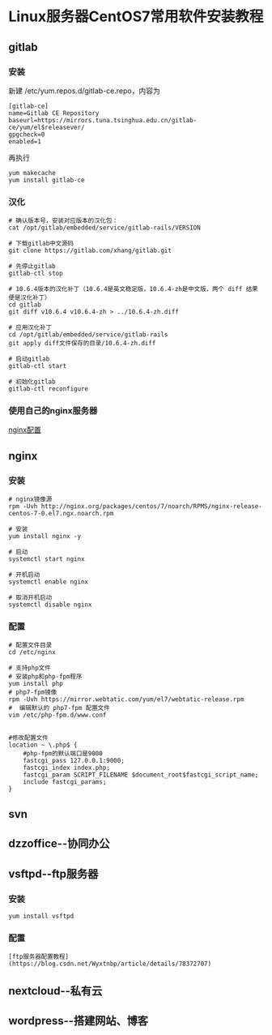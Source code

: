 # Linux服务器CentOS7常用软件安装教程

## gitlab

### 安装
新建 /etc/yum.repos.d/gitlab-ce.repo，内容为

    [gitlab-ce]
    name=Gitlab CE Repository
    baseurl=https://mirrors.tuna.tsinghua.edu.cn/gitlab-ce/yum/el$releasever/
    gpgcheck=0
    enabled=1

再执行

    yum makecache
    yum install gitlab-ce

### 汉化

    # 确认版本号，安装对应版本的汉化包：
    cat /opt/gitlab/embedded/service/gitlab-rails/VERSION

    # 下载gitlab中文源码
    git clone https://gitlab.com/xhang/gitlab.git

    # 先停止gitlab
    gitlab-ctl stop

    # 10.6.4版本的汉化补丁（10.6.4是英文稳定版，10.6.4-zh是中文版，两个 diff 结果便是汉化补丁）
    cd gitlab
    git diff v10.6.4 v10.6.4-zh > ../10.6.4-zh.diff

    # 应用汉化补丁
    cd /opt/gitlab/embedded/service/gitlab-rails
    git apply diff文件保存的目录/10.6.4-zh.diff

    # 启动gitlab
    gitlab-ctl start

    # 初始化gitlab
    gitlab-ctl reconfigure

### 使用自己的nginx服务器
[nginx配置](https://docs.gitlab.com/omnibus/settings/nginx.html#using-an-existing-passenger-nginx-installation)

## nginx

### 安装

    # nginx镜像源
    rpm -Uvh http://nginx.org/packages/centos/7/noarch/RPMS/nginx-release-centos-7-0.el7.ngx.noarch.rpm

    # 安装
    yum install nginx -y

    # 启动
    systemctl start nginx

    # 开机启动
    systemctl enable nginx

    # 取消开机启动
    systemctl disable nginx

### 配置

    # 配置文件目录
    cd /etc/nginx

    # 支持php文件
    # 安装php和php-fpm程序
    yum install php
    # php7-fpm镜像
    rpm -Uvh https://mirror.webtatic.com/yum/el7/webtatic-release.rpm
    #  编辑默认的 php7-fpm 配置文件
    vim /etc/php-fpm.d/www.conf


    #修改配置文件
    location ~ \.php$ {
        #php-fpm的默认端口是9000
        fastcgi_pass 127.0.0.1:9000;
        fastcgi_index index.php;
        fastcgi_param SCRIPT_FILENAME $document_root$fastcgi_script_name;
        include fastcgi_params;
    }

## svn

## dzzoffice--协同办公

## vsftpd--ftp服务器

### 安装

    yum install vsftpd

### 配置    

    [ftp服务器配置教程](https://blog.csdn.net/Wyxtnbp/article/details/78372707)

## nextcloud--私有云

## wordpress--搭建网站、博客

    



